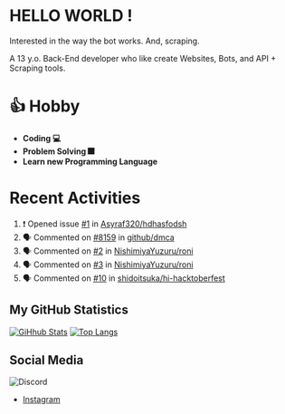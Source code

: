 # HELLO WORLD !

Interested in the way the bot works. And, scraping.

A 13 y.o. Back-End developer who like create Websites, Bots, and API + Scraping tools.

# 👍 Hobby

- **Coding 💻**
- **Problem Solving 🎆**
- **Learn new Programming Language**

# Recent Activities

<!--START_SECTION:activity-->
1. ❗️ Opened issue [#1](https://github.com/Asyraf320/hdhasfodsh/issues/1) in [Asyraf320/hdhasfodsh](https://github.com/Asyraf320/hdhasfodsh)
2. 🗣 Commented on [#8159](https://github.com/github/dmca/issues/8159) in [github/dmca](https://github.com/github/dmca)
3. 🗣 Commented on [#2](https://github.com/NishimiyaYuzuru/roni/issues/2) in [NishimiyaYuzuru/roni](https://github.com/NishimiyaYuzuru/roni)
4. 🗣 Commented on [#3](https://github.com/NishimiyaYuzuru/roni/issues/3) in [NishimiyaYuzuru/roni](https://github.com/NishimiyaYuzuru/roni)
5. 🗣 Commented on [#10](https://github.com/shidoitsuka/hi-hacktoberfest/issues/10) in [shidoitsuka/hi-hacktoberfest](https://github.com/shidoitsuka/hi-hacktoberfest)
<!--END_SECTION:activity-->

## My GitHub Statistics
[![GiHhub Stats](https://github-readme-stats.vercel.app/api?username=hansputera&show_icons=true&theme=dark)](https://github.com/hansputera)
[![Top Langs](https://github-readme-stats.vercel.app/api/top-langs/?username=hansputera&layout=compact&theme=dark)](https://github.com/hansputera)

## Social Media

![Discord](https://discord.c99.nl/widget/theme-3/642518159013969920.png)
- [Instagram](https://instagram.com/hanif.dwy.putra12)
